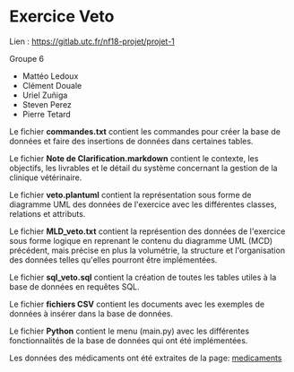 # Exercice Veto

Lien : https://gitlab.utc.fr/nf18-projet/projet-1

Groupe 6

*  Mattéo Ledoux
*  Clément Douale
*  Uriel Zuñiga
*  Steven Perez
*  Pierre Tetard

Le fichier **commandes.txt** contient les commandes pour créer la base de données et faire des insertions de données dans certaines tables.

Le fichier **Note de Clarification.markdown** contient le contexte, les objectifs, les livrables et le détail du système concernant la gestion de la clinique vétérinaire.

Le fichier **veto.plantuml** contient la représentation sous forme de diagramme UML des données de l'exercice avec les différentes classes, relations et attributs.

Le fichier **MLD_veto.txt** contient la représention des données de l'exercice sous forme logique en reprenant le contenu du diagramme UML (MCD) précédent, mais précise en plus la volumétrie, la structure et l'organisation des données telles qu'elles pourront être implémentées.

Le fichier **sql_veto.sql** contient la création de toutes les tables utiles à la base de données en requêtes SQL.

Le fichier **fichiers CSV** contient les documents avec les exemples de données à insérer dans la base de données.

Le fichier **Python** contient le menu (main.py) avec les différentes fonctionnalités de la base de données qui ont été implémentées.

Les données des médicaments ont été extraites de la page: [medicaments](http://www.ircp.anmv.anses.fr/)